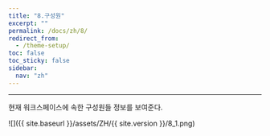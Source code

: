 ```yaml
---
title: "8.구성원"
excerpt: ""
permalink: /docs/zh/8/
redirect_from:
  - /theme-setup/
toc: false
toc_sticky: false
sidebar:
  nav: "zh"
---
```


---
현재 워크스페이스에 속한 구성원들 정보를 보여준다.

![]({{ site.baseurl }}/assets/ZH/{{ site.version }}/8_1.png)